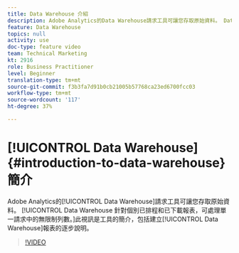 ```yaml
---
title: Data Warehouse 介紹
description: Adobe Analytics的Data Warehouse請求工具可讓您存取原始資料。 Data Warehouse 針對個別已排程和已下載報表，可處理單一請求中的無限制列數。此影片是工具的簡介，包括建立Data Warehouse報表的逐步說明。
feature: Data Warehouse
topics: null
activity: use
doc-type: feature video
team: Technical Marketing
kt: 2916
role: Business Practitioner
level: Beginner
translation-type: tm+mt
source-git-commit: f3b3fa7d91b0cb21005b57768ca23ed6700fcc03
workflow-type: tm+mt
source-wordcount: '117'
ht-degree: 37%

---
```



# [!UICONTROL Data Warehouse]{#introduction-to-data-warehouse}簡介

Adobe Analytics的[!UICONTROL Data Warehouse]請求工具可讓您存取原始資料。 [!UICONTROL Data Warehouse 針對個別已排程和已下載報表，可處理單一請求中的無限制列數。]此視訊是工具的簡介，包括建立[!UICONTROL Data Warehouse]報表的逐步說明。

>[!VIDEO](https://video.tv.adobe.com/v/27306/?quality=12)
